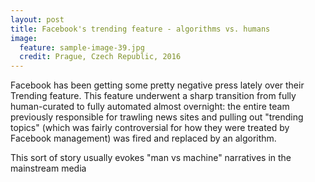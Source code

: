 ```yaml
---
layout: post
title: Facebook's trending feature - algorithms vs. humans
image:
  feature: sample-image-39.jpg
  credit: Prague, Czech Republic, 2016
---
```


Facebook has been getting some pretty negative press lately over their Trending feature. This feature underwent a sharp transition from fully human-curated to fully automated almost overnight: the entire team previously responsible for trawling news sites and pulling out "trending topics" (which was fairly controversial for how they were treated by Facebook management) was fired and replaced by an algorithm.

This sort of story usually evokes "man vs machine" narratives in the mainstream media